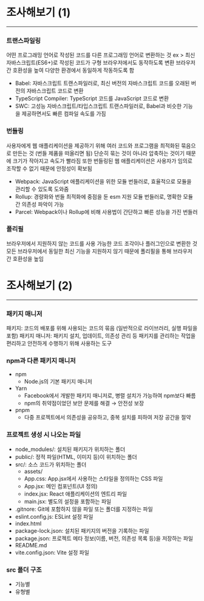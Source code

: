 # 조사해보기 (1)
---
### 트랜스파일링
어떤 프로그래밍 언어로 작성된 코드를 다른 프로그래밍 언어로 변환하는 것
ex > 최신 자바스크립트(ES6+)로 작성된 코드가 구형 브라우저에서도 동작하도록 변환
브라우저 간 호환성을 높여 다양한 환경에서 동일하게 작동하도록 함
- Babel: 자바스크립트 트랜스파일러로, 최신 버전의 자바스크립트 코드를 오래된 버전의 자바스크립트 코드로 변환
- TypeScript Compiler: TypeScript 코드를 JavaScript 코드로 변환
- SWC: 고성능 자바스크립트/타입스크립트 트랜스파일러로, Babel과 비슷한 기능을 제공하면서도 빠른 컴파일 속도를 가짐

### 번들링
사용자에게 웹 애플리케이션을 제공하기 위해 여러 코드와 프로그램을 최적화된 묶음으로 만든는 것 (번들 제품을 떠올리면 됨)
단순히 묶는 것이 아니라 압축하는 것이기 때문에 크기가 작아지고 속도가 빨라짐
또한 번들링된 웹 애플리케이션은 사용자가 임의로 조작할 수 없기 때문에 안정성이 확보됨
- Webpack: JavaScript 애플리케이션을 위한 모듈 번들러로, 효율적으로 모듈을 관리할 수 있도록 도와줌
- Rollup: 경량화와 번들 최적화에 중점을 둔 esm 지원 모듈 번들러로, 명확한 모듈 간 의존성 파악이 가능
- Parcel: Webpack이나 Rollup에 비해 사용법이 간단하고 빠른 성능을 가진 번들러

### 폴리필
브라우저에서 지원하지 않는 코드를 사용 가능한 코드 조각이나 플러그인으로 변환한 것
모든 브라우저에서 동일한 최신 기능을 지원하지 않기 때문에 폴리필을 통해 브라우저 간 호환성을 높임



# 조사해보기 (2)
---
### 패키지 매니저
패키지: 코드의 배포를 위해 사용되는 코드의 묶음 (일반적으로 라이브러리, 실행 파일을 포함)
패키지 매니저: 패키지 설치, 업데이트, 의존성 관리 등 패키지를 관리하는 작업을 편리하고 안전하게 수행하기 위해 사용하는 도구

### npm과 다른 패키지 매니저
- npm
    - Node.js의 기본 패키지 매니저
- Yarn
    - Facebook에서 개발한 패키지 매니저로, 병렬 설치가 가능하여 npm보다 빠름
    - npm의 취약점이었던 보안 문제를 해결 → 안전성 보장
- pnpm
    - 다중 프로젝트에서 의존성을 공유하고, 중복 설치를 피하여 저장 공간을 절약

### 프로젝트 생성 시 나오는 파일
- node_modules/: 설치된 패키지가 위치하는 폴더
- public/: 정적 파일(HTML, 이미지 등)이 위치하는 폴더
- src/: 소스 코드가 위치하는 폴더
    - assets/
    - App.css: App.jsx에서 사용하는 스타일을 정의하는 CSS 파일
    - App.jsx: 메인 컴포넌트(UI 정의)
    - index.jsx: React 애플리케이션의 엔트리 파일
    - main.jsx: 별도의 설정을 포함하는 파일
- .gitnore: Git에 포함하지 않을 파일 또는 폴더를 지정하는 파일
- eslint.config.js: ESLint 설정 파일
- index.html
- package-lock.json: 설치된 패키지의 버전을 기록하는 파일
- package.json: 프로젝트 메타 정보(이름, 버전, 의존성 목록 등)을 저장하는 파일
- README.md
- vite.config.json: Vite 설정 파일

### src 폴더 구조
- 기능별
- 유형별